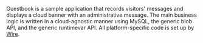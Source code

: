 Guestbook is a sample application that records visitors' messages and
displays a cloud banner with an administrative message. The main business
logic is written in a cloud-agnostic manner using MySQL, the generic blob
API, and the generic runtimevar API. All platform-specific code is set up by
[Wire](https://github.com/google/wire).

